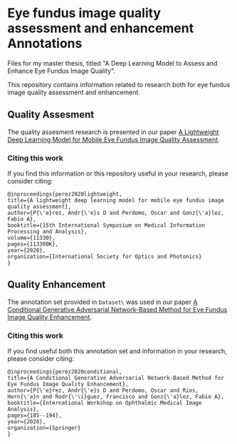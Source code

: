# Eye fundus image quality assessment and enhancement Annotations

Files for my master thesis, titled "A Deep Learning Model to Assess and Enhance Eye Fundus Image Quality".

This repository contains information related to research both for eye fundus image quality assessment and enhancement.

## Quality Assesment

The quality assesment research is presented in our paper [A Lightweight Deep Learning Model for Mobile Eye Fundus Image Quality Assessment](https://www.spiedigitallibrary.org/conference-proceedings-of-spie/11330/113300K/A-lightweight-deep-learning-model-for-mobile-eye-fundus-image/10.1117/12.2547126.short?SSO=1).

### Citing this work

If you find this information or this repository useful in your research, please consider citing:
    
    @inproceedings{perez2020lightweight,
    title={A lightweight deep learning model for mobile eye fundus image quality assessment},
    author={P{\'e}rez, Andr{\'e}s D and Perdomo, Oscar and Gonz{\'a}lez, Fabio A},
    booktitle={15th International Symposium on Medical Information Processing and Analysis},
    volume={11330},
    pages={113300K},
    year={2020},
    organization={International Society for Optics and Photonics}
    }


## Quality Enhancement

The annotation set provided in `Dataset\` was used in our paper [A Conditional Generative Adversarial Network-Based Method for Eye Fundus Image Quality Enhancement](https://link.springer.com/chapter/10.1007/978-3-030-63419-3_19).

### Citing this work

If you find useful both this annotation set and information in your research, please consider citing:
    
    @inproceedings{perez2020conditional,
    title={A Conditional Generative Adversarial Network-Based Method for Eye Fundus Image Quality Enhancement},
    author={P{\'e}rez, Andr{\'e}s D and Perdomo, Oscar and Rios, Hern{\'a}n and Rodr{\'\i}guez, Francisco and Gonz{\'a}lez, Fabio A},
    booktitle={International Workshop on Ophthalmic Medical Image Analysis},
    pages={185--194},
    year={2020},
    organization={Springer}
    }
